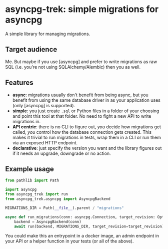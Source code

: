 # asyncpg-trek: simple migrations for asyncpg

A simple library for managing migrations.

## Target audience

Me.
But maybe if you use [asyncpg] and prefer to write migrations as raw SQL (i.e. you're not using SQLAlchemy/Alembic) then you as well.

## Features

- **async**: migrations usually don't benefit from being async, but you benefit from using the same database driver in as your application uses (only [asyncpg] is supported).
- **simple**: you just create `.sql` or Python files in a folder of your choosing and point this tool at that folder. No need to fight a new API to write migrations in.
- **API centric**: there is no CLI to figure out, _you_ decide how migrations get called, _you_ control how the database connection gets created. This makes it trivial to run migrations in tests, wrap them in a CLI or run them via an exposed HTTP endpoint.
- **declarative**: just specify the version you want and the library figures out if it needs an upgrade, downgrade or no action.

## Example usage

```python
from pathlib import Path

import asyncpg
from asyncpg_trek import run
from asyncpg_trek.asyncpg import AsyncpgBackend

MIGRATIONS_DIR = Path(__file__).parent / "migrations"

async def run_migrations(conn: asyncpg.Connection, target_revision: Optional[str] = None) -> None:
    backend = AsyncpgBackend(conn)
    await run(backend, MIGRATIONS_DIR, target_revision=target_revision)
```

You could make this an entrypoint in a docker image, an admin endpoint in your API or a helper function in your tests (or all of the above).

